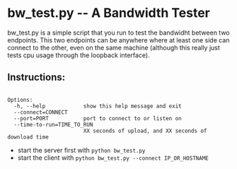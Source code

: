 bw_test.py -- A Bandwidth Tester
================================

bw_test.py is a simple script that you run to test the bandwidht between two
endpoints.  This two endpoints can be anywhere where at least one side can
connect to the other, even on the same machine (although this really just tests cpu usage through the loopback interface).

Instructions:
-------------

```Usage: bw_test.py [options]

Options:
  -h, --help            show this help message and exit
  --connect=CONNECT
  --port=PORT           port to connect to or listen on
  --time-to-run=TIME_TO_RUN
                        XX seconds of upload, and XX seconds of download time
```

* start the server first with `python bw_test.py`
* start the client with `python bw_test.py --connect IP_OR_HOSTNAME`
